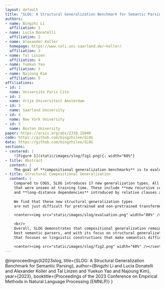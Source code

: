 ```yaml
---
layout: default
title: "SLOG: A Structural Generalization Benchmark for Semantic Parsing"
authors:
- name: Bingzhi Li
  affiliation: 1
- name: Lucia Donatelli
  affiliation: 2
- name: Alexander Koller
  homepage: https://www.coli.uni-saarland.de/~koller/
  affiliation: 3
- name: Tal Linzen
  affiliation: 4
- name: Yuekun Yao
  affiliation: 3
- name: Najoung Kim
  affiliation: 5
affiliations:
- id: 1
  name: Universite Paris Cite
- id: 2
  name: Vrije Universiteit Amsterdam
- id: 3
  name: Saarland University
- id: 4
  name: New York University
- id: 5
  name: Boston University
paper: https://arxiv.org/abs/2310.15040
code: https://github.com/bingzhilee/SLOG
data: https://github.com/bingzhilee/SLOG
sections:
- centered: |
    ![Figure 1](static/images/slog/fig1.png){: width="60%"}
- title: Abstract
  content: |
    The goal of **compositional generalization benchmarks** is to evaluate how well models generalize to new complex linguistic expressions. Existing benchmarks often focus on lexical generalization, the interpretation of novel lexical items in syntactic structures familiar from training; structural generalization tasks, where a model needs to interpret syntactic structures that are themselves unfamiliar from training, are often underrepresented, resulting in overly optimistic perceptions of how well models can generalize. We introduce SLOG, a semantic parsing dataset that **extends COGS (Kim and Linzen, 2020) with 17 structural generalization cases**. In our experiments, the generalization accuracy of Transformer models, including pretrained ones, only reaches 40.6%, while a structure-aware parser only achieves 70.8%. These results are far from the near-perfect accuracy existing models achieve on COGS, demonstrating the role of SLOG in **foregrounding the large discrepancy between models' lexical and structural generalization capacities**.
- title: Structural Compositional Generalization
  content: |
    Compared to COGS, SLOG introduces 17 new generalization types. All of them require a semantic parser to generalize to structures
    that were unseen at training time. These include **new recursive constructions** (e.g. center embedding)
    and **long-distance dependencies** introduced by relative clauses and wh-questions. 
    
    We find that these new structural generalization types
    are not just difficult for pretrained and non-pretrained transformers - this was already [known for COGS](https://aclanthology.org/2022.emnlp-main.337/) - but even for large language models such as LLaMa and structure-aware models such as the AM parser.

    <center><img src="static/images/slog/evaluation.png" width="80%" /></center>

    <br/>
    Overall, SLOG demonstrates that compositional generalization remains a challenge even for the
    best semantic parsers, and with its focus on structural generalization, invites future work
    that focuses on linguistic constructions that make semantics difficult.

    <center><img src="static/images/slog/fig2.png" width="60%" /></center>
---
```



@inproceedings{li2023slog,
      title={SLOG: A Structural Generalization Benchmark for Semantic Parsing}, 
      author={Bingzhi Li and Lucia Donatelli and Alexander Koller and Tal Linzen and Yuekun Yao and Najoung Kim},
      year={2023},
      booktitle={Proceedings of the 2023 Conference on Empirical Methods in Natural Language Processing (EMNLP)}
}
